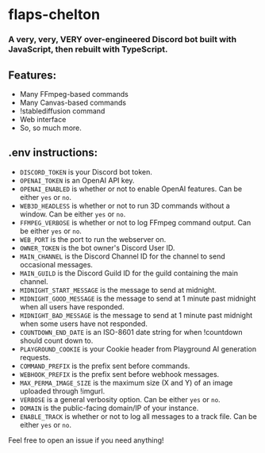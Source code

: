 # flaps-chelton

### A very, very, VERY over-engineered Discord bot built with JavaScript, then rebuilt with TypeScript.

## Features:

-   Many FFmpeg-based commands
-   Many Canvas-based commands
-   !stablediffusion command
-   Web interface
-   So, so much more.

## .env instructions:

-   `DISCORD_TOKEN` is your Discord bot token.
-   `OPENAI_TOKEN` is an OpenAI API key.
-   `OPENAI_ENABLED` is whether or not to enable OpenAI features. Can be either `yes` or `no`.
-   `WEB3D_HEADLESS` is whether or not to run 3D commands without a window. Can be either `yes` or `no`.
-   `FFMPEG_VERBOSE` is whether or not to log FFmpeg command output. Can be either `yes` or `no`.
-   `WEB_PORT` is the port to run the webserver on.
-   `OWNER_TOKEN` is the bot owner's Discord User ID.
-   `MAIN_CHANNEL` is the Discord Channel ID for the channel to send occasional messages.
-   `MAIN_GUILD` is the Discord Guild ID for the guild containing the main channel.
-   `MIDNIGHT_START_MESSAGE` is the message to send at midnight.
-   `MIDNIGHT_GOOD_MESSAGE` is the message to send at 1 minute past midnight when all users have responded.
-   `MIDNIGHT_BAD_MESSAGE` is the message to send at 1 minute past midnight when some users have not responded.
-   `COUNTDOWN_END_DATE` is an ISO-8601 date string for when !countdown should count down to.
-   `PLAYGROUND_COOKIE` is your Cookie header from Playground AI generation requests.
-   `COMMAND_PREFIX` is the prefix sent before commands.
-   `WEBHOOK_PREFIX` is the prefix sent before webhook messages.
-   `MAX_PERMA_IMAGE_SIZE` is the maximum size (X and Y) of an image uploaded through !imgurl.
-   `VERBOSE` is a general verbosity option. Can be either `yes` or `no`.
-   `DOMAIN` is the public-facing domain/IP of your instance.
-   `ENABLE_TRACK` is whether or not to log all messages to a track file. Can be either `yes` or `no`.

Feel free to open an issue if you need anything!
